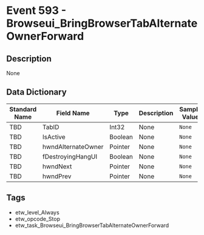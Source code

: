 # Event 593 - Browseui_BringBrowserTabAlternateOwnerForward

## Description
None

## Data Dictionary
|Standard Name|Field Name|Type|Description|Sample Value|
|---|---|---|---|---|
|TBD|TabID|Int32|None|`None`|
|TBD|IsActive|Boolean|None|`None`|
|TBD|hwndAlternateOwner|Pointer|None|`None`|
|TBD|fDestroyingHangUI|Boolean|None|`None`|
|TBD|hwndNext|Pointer|None|`None`|
|TBD|hwndPrev|Pointer|None|`None`|

## Tags
* etw_level_Always
* etw_opcode_Stop
* etw_task_Browseui_BringBrowserTabAlternateOwnerForward